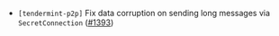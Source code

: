 - `[tendermint-p2p]` Fix data corruption on sending long messages via `SecretConnection`
  ([\#1393](https://github.com/informalsystems/tendermint-rs/pull/1393))
